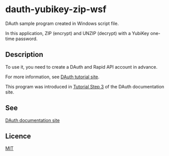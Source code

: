 # dauth-yubikey-zip-wsf

DAuth sample program created in Windows script file.

In this application, ZIP (encrypt) and UNZIP (decrypt) with a YubiKey one-time password.

## Description

To use it, you need to create a DAuth and Rapid API account in advance.

For more information, see [DAuth tutorial site](https://docs.d-auth.com/tutorial/).

This program was introduced in [Tutorial Step 3](https://docs.d-auth.com/tutorial/step_3/) of the DAuth documentation site.

## See

[DAuth documentation site](https://docs.d-auth.com/)


## Licence

[MIT](https://github.com/tcnksm/tool/blob/master/LICENCE)

